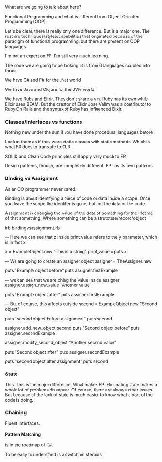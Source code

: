 What are we going to talk about here?

Functional Programming and what is different from Object Oriented Programming (OOP)

Let's be clear, there is really only one difference. But is a major one. The rest are techniques/styles/capabilities that originated because of the paradigm of functional programming, but there are present on OOP languages.

I'm not an expert on FP. I'm still very much learning.

The code we are going to be looking at is from 6 languages coupled into three.

We have C# and F# for the .Net world

We have Java and Clojure for the JVM world

We have Ruby and Elixir. They don't share a vm. Ruby has its own while Elixir uses BEAM. But the creator of Elixir Jose Valim was a contributor to Ruby On Rails and the syntax of Ruby has influenced Elixir.


### Classes/Interfaces vs functions

Nothing new under the sun if you have done procedural languages before

Look at them as if they were static classes with static methods. Which is what F# does to translate to CLR

SOLID and Clean Code principles still apply very much to FP

Design patterns, though, are completely different. FP has its own patterns.

### Binding vs Assigment

As an OO programmer never cared.

Binding is about identifying a piece of code or data inside a scope. Once you leave the scope the identifer is gone, but not the data or the code.

Assignment is changing the value of the data of something for the lifetime of that something. Where something can be a strutcture/record/object

irb bindingvsassignment.rb

-- Here we can see that z inside print_value refers to the y parameter, which is in fact x

x = ExampleObject.new "This is a string"
print_value x
puts x

--  We are going to create an assigner object
assigner = TheAssigner.new

puts "Example object before"
puts assigner.firstExample

-- we can see that we are ching the value inside assigner
assigner.assign_new_value "Another value"

puts "Example object after"
puts assigner.firstExample


-- But of course, this affects outside
second = ExampleObject.new "Second object"

puts "second object before assignment"
puts second

assigner.add_new_object second
puts "Second object before"
puts assigner.secondExample

assigner.modify_second_object "Another second value"

puts "Second object after"
puts assigner.secondExample

puts "second object after assignment"
puts second




### State

This. This is the major difference. What makes FP. Eliminating state makes a whole lot of problems dissapear. Of course, there are always other issues. But because of the lack of state is much easier to know what a part of the code is doing. 

### Chaining

Fluent interfaces. 

#### Pattern Matching

Is in the roadmap of C#.

To be easy to understand is a switch on steroids
